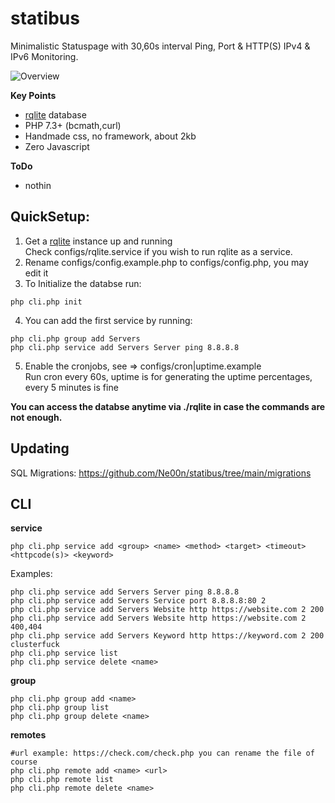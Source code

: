 # statibus

Minimalistic Statuspage with 30,60s interval Ping, Port & HTTP(S) IPv4 & IPv6 Monitoring.

![Overview](https://i.imgur.com/5ynE6Oo.png)


**Key Points**<br />
- [rqlite](https://github.com/rqlite/rqlite) database
- PHP 7.3+ (bcmath,curl)
- Handmade css, no framework, about 2kb
- Zero Javascript

**ToDo**<br />
- nothin

## QuickSetup:

1. Get a [rqlite](https://github.com/rqlite/rqlite/releases) instance up and running<br />
Check configs/rqlite.service if you wish to run rqlite as a service.
2. Rename configs/config.example.php to configs/config.php, you may edit it
2. To Initialize the databse run:
```
php cli.php init
```
4. You can add the first service by running:
```
php cli.php group add Servers
php cli.php service add Servers Server ping 8.8.8.8
```
5. Enable the cronjobs, see => configs/cron|uptime.example<br />
Run cron every 60s, uptime is for generating the uptime percentages, every 5 minutes is fine

**You can access the databse anytime via ./rqlite in case the commands are not enough.**

## Updating
SQL Migrations: https://github.com/Ne00n/statibus/tree/main/migrations

## CLI
**service**<br />
```
php cli.php service add <group> <name> <method> <target> <timeout> <httpcode(s)> <keyword>
```
Examples:
```
php cli.php service add Servers Server ping 8.8.8.8
php cli.php service add Servers Service port 8.8.8.8:80 2
php cli.php service add Servers Website http https://website.com 2 200
php cli.php service add Servers Website http https://website.com 2 400,404
php cli.php service add Servers Keyword http https://keyword.com 2 200 clusterfuck
php cli.php service list
php cli.php service delete <name>
```
**group**<br />
```
php cli.php group add <name>
php cli.php group list
php cli.php group delete <name>
```
**remotes**<br />
```
#url example: https://check.com/check.php you can rename the file of course
php cli.php remote add <name> <url>
php cli.php remote list
php cli.php remote delete <name>
```
